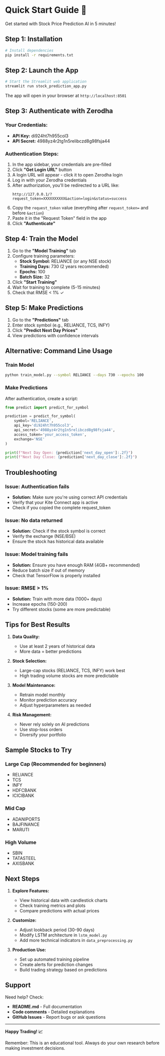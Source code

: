 # Quick Start Guide 🚀

Get started with Stock Price Prediction AI in 5 minutes!

## Step 1: Installation

```bash
# Install dependencies
pip install -r requirements.txt
```

## Step 2: Launch the App

```bash
# Start the Streamlit web application
streamlit run stock_prediction_app.py
```

The app will open in your browser at `http://localhost:8501`

## Step 3: Authenticate with Zerodha

### Your Credentials:
- **API Key:** di924ht7h955col3
- **API Secret:** 4988yz4r2tg1n5relibczd8g98fsja44

### Authentication Steps:
1. In the app sidebar, your credentials are pre-filled
2. Click **"Get Login URL"** button
3. A login URL will appear - click it to open Zerodha login
4. Log in with your Zerodha credentials
5. After authorization, you'll be redirected to a URL like:
   ```
   http://127.0.0.1/?request_token=XXXXXXXXXX&action=login&status=success
   ```
6. Copy the `request_token` value (everything after `request_token=` and before `&action`)
7. Paste it in the "Request Token" field in the app
8. Click **"Authenticate"**

## Step 4: Train the Model

1. Go to the **"Model Training"** tab
2. Configure training parameters:
   - **Stock Symbol:** RELIANCE (or any NSE stock)
   - **Training Days:** 730 (2 years recommended)
   - **Epochs:** 100
   - **Batch Size:** 32
3. Click **"Start Training"**
4. Wait for training to complete (5-15 minutes)
5. Check that RMSE < 1% ✓

## Step 5: Make Predictions

1. Go to the **"Predictions"** tab
2. Enter stock symbol (e.g., RELIANCE, TCS, INFY)
3. Click **"Predict Next Day Prices"**
4. View predictions with confidence intervals

## Alternative: Command Line Usage

### Train Model
```bash
python train_model.py --symbol RELIANCE --days 730 --epochs 100
```

### Make Predictions
After authentication, create a script:

```python
from predict import predict_for_symbol

prediction = predict_for_symbol(
    symbol='RELIANCE',
    api_key='di924ht7h955col3',
    api_secret='4988yz4r2tg1n5relibczd8g98fsja44',
    access_token='your_access_token',
    exchange='NSE'
)

print(f"Next Day Open: {prediction['next_day_open']:.2f}")
print(f"Next Day Close: {prediction['next_day_close']:.2f}")
```

## Troubleshooting

### Issue: Authentication fails
- **Solution:** Make sure you're using correct API credentials
- Verify that your Kite Connect app is active
- Check if you copied the complete request_token

### Issue: No data returned
- **Solution:** Check if the stock symbol is correct
- Verify the exchange (NSE/BSE)
- Ensure the stock has historical data available

### Issue: Model training fails
- **Solution:** Ensure you have enough RAM (4GB+ recommended)
- Reduce batch size if out of memory
- Check that TensorFlow is properly installed

### Issue: RMSE > 1%
- **Solution:** Train with more data (1000+ days)
- Increase epochs (150-200)
- Try different stocks (some are more predictable)

## Tips for Best Results

1. **Data Quality:**
   - Use at least 2 years of historical data
   - More data = better predictions

2. **Stock Selection:**
   - Large-cap stocks (RELIANCE, TCS, INFY) work best
   - High trading volume stocks are more predictable

3. **Model Maintenance:**
   - Retrain model monthly
   - Monitor prediction accuracy
   - Adjust hyperparameters as needed

4. **Risk Management:**
   - Never rely solely on AI predictions
   - Use stop-loss orders
   - Diversify your portfolio

## Sample Stocks to Try

### Large Cap (Recommended for beginners)
- RELIANCE
- TCS
- INFY
- HDFCBANK
- ICICIBANK

### Mid Cap
- ADANIPORTS
- BAJFINANCE
- MARUTI

### High Volume
- SBIN
- TATASTEEL
- AXISBANK

## Next Steps

1. **Explore Features:**
   - View historical data with candlestick charts
   - Check training metrics and plots
   - Compare predictions with actual prices

2. **Customize:**
   - Adjust lookback period (30-90 days)
   - Modify LSTM architecture in `lstm_model.py`
   - Add more technical indicators in `data_preprocessing.py`

3. **Production Use:**
   - Set up automated training pipeline
   - Create alerts for prediction changes
   - Build trading strategy based on predictions

## Support

Need help? Check:
- **README.md** - Full documentation
- **Code comments** - Detailed explanations
- **GitHub Issues** - Report bugs or ask questions

---

**Happy Trading! 📈**

Remember: This is an educational tool. Always do your own research before making investment decisions.
